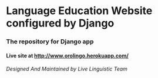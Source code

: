 # Language Education Website configured by Django


### The repository for Django app

#### Live site at http://www.orolingo.herokuapp.com/

###### Designed And Maintained by Live Linguistic Team


